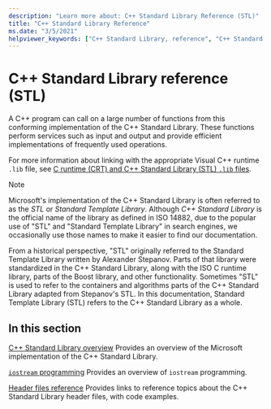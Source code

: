 ```yaml
---
description: "Learn more about: C++ Standard Library Reference (STL)"
title: "C++ Standard Library Reference"
ms.date: "3/5/2021"
helpviewer_keywords: ["C++ Standard Library, reference", "C++ Standard Library", "template libraries", "libraries, Standard C++", "Microsoft standard template library, reference", "Microsoft STL, reference"]
---
```


# C++ Standard Library reference (STL)

A C++ program can call on a large number of functions from this conforming implementation of the C++ Standard Library. These functions perform services such as input and output and provide efficient implementations of frequently used operations.

For more information about linking with the appropriate Visual C++ runtime `.lib` file, see [C runtime (CRT) and C++ Standard Library (STL) `.lib` files](../c-runtime-library/crt-library-features.md).

> [!NOTE]
> Microsoft's implementation of the C++ Standard Library is often referred to as the *STL* or *Standard Template Library*. Although *C++ Standard Library* is the official name of the library as defined in ISO 14882, due to the popular use of "STL" and "Standard Template Library" in search engines, we occasionally use those names to make it easier to find our documentation.

From a historical perspective, "STL" originally referred to the Standard Template Library written by Alexander Stepanov. Parts of that library were standardized in the C++ Standard Library, along with the ISO C runtime library, parts of the Boost library, and other functionality. Sometimes "STL" is used to refer to the containers and algorithms parts of the C++ Standard Library adapted from Stepanov's STL. In this documentation, Standard Template Library (STL) refers to the C++ Standard Library as a whole.

## In this section

[C++ Standard Library overview](../standard-library/cpp-standard-library-overview.md)
Provides an overview of the Microsoft implementation of the C++ Standard Library.

[`iostream` programming](../standard-library/iostream-programming.md)
Provides an overview of `iostream` programming.

[Header files reference](../standard-library/cpp-standard-library-header-files.md)
Provides links to reference topics about the C++ Standard Library header files, with code examples.
